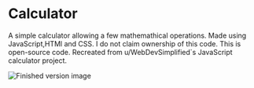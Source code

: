 # Calculator
A simple calculator allowing a few mathemathical operations. Made using JavaScript,HTMl and CSS.
I do not claim ownership of this code.
This is open-source code.
Recreated from u/WebDevSimplified`s JavaScript calculator project.

![Finished version image](https://github.com/KChimev/Calculator/main/calc1.jpg?raw=true)
